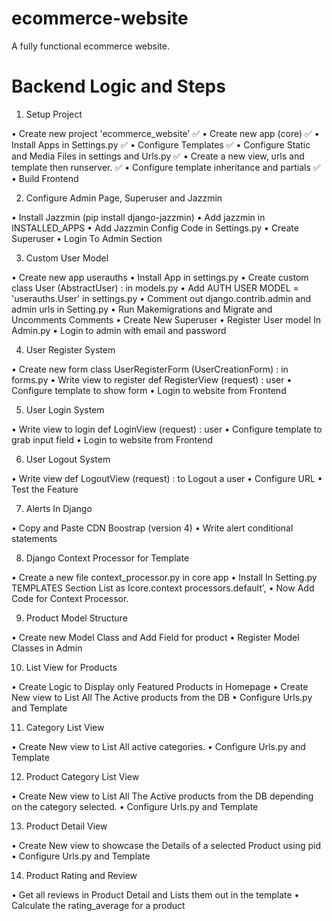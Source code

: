 # ecommerce-website
A fully functional ecommerce website.

# Backend Logic and Steps

1. Setup Project

• Create new project 'ecommerce_website' ✅
• Create new app (core) ✅
• Install Apps in Settings.py ✅
• Configure Templates ✅
• Configure Static and Media Files in settings and Urls.py ✅
• Create a new view, urls and template then runserver. ✅
• Configure template inheritance and partials ✅
• Build Frontend

2. Configure Admin Page, Superuser and Jazzmin

• Install Jazzmin (pip install django-jazzmin)
• Add jazzmin in INSTALLED_APPS
• Add Jazzmin Config Code in Settings.py
• Create Superuser
• Login To Admin Section

3. Custom User Model

• Create new app userauths
• Install App in settings.py
• Create custom class User (AbstractUser) : in models.py
• Add AUTH USER MODEL = 'userauths.User' in settings.py
• Comment out django.contrib.admin and admin urls in Setting.py
• Run Makemigrations and Migrate and Uncomments Comments
• Create New Superuser
• Register User model In Admin.py
• Login to admin with email and password

4. User Register System

• Create new form class UserRegisterForm (UserCreationForm) : in forms.py
• Write view to register def RegisterView (request) : user
• Configure template to show form
• Login to website from Frontend

5. User Login System

• Write view to login def LoginView (request) : user
• Configure template to grab input field
• Login to website from Frontend

6. User Logout System

• Write view def LogoutView (request) : to Logout a user
• Configure URL
• Test the Feature

7. Alerts In Django

• Copy and Paste CDN Boostrap (version 4)
• Write alert conditional statements

8. Django Context Processor for Template

• Create a new file context_processor.py in core app
• Install In Setting.py TEMPLATES Section List as Icore.context processors.default',
• Now Add Code for Context Processor.

9. Product Model Structure

• Create new Model Class and Add Field for product
• Register Model Classes in Admin

10. List View for Products

• Create Logic to Display only Featured Products in Homepage
• Create New view to List All The Active products from the DB
• Configure Urls.py and Template

11. Category List View

• Create New view to List All active categories.
• Configure Urls.py and Template


12. Product Category List View

• Create New view to List All The Active products from the DB depending on the category selected.
• Configure Urls.py and Template

13. Product Detail View

• Create New view to showcase the Details of a selected Product using pid
• Configure Urls.py and Template

14. Product Rating and Review

• Get all reviews in Product Detail and Lists them out in the template
• Calculate the rating_average for a product